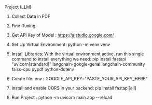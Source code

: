 Project (LLM)
1. Collect Data in PDF 
2. Fine-Tuning
3. Get APi Key of Model : https://aistudio.google.com/
4. Set Up Virtual Environment: python -m venv venv

5. Install Libraries: With the virtual environment active, run this single command to install everything we need:
pip install fastapi "uvicorn[standard]" langchain-google-genai langchain-community faiss-cpu pypdf python-dotenv

6. Create file .env : GOOGLE_API_KEY="PASTE_YOUR_API_KEY_HERE"
7. install and enable CORS in your backend: pip install fastapi[all]

8. Run Project : python -m uvicorn main:app --reload

